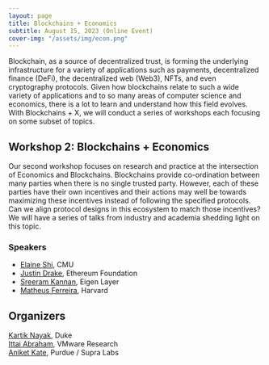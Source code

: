 ```yaml
---
layout: page
title: Blockchains + Economics
subtitle: August 15, 2023 (Online Event)
cover-img: "/assets/img/econ.png"
---
```


Blockchain, as a source of decentralized trust, is forming the underlying infrastructure for a variety of applications such as payments, decentralized finance (DeFi), the decentralized web (Web3), NFTs, and even cryptography protocols. Given how blockchains relate to such a wide variety of applications and to so many areas of computer science and economics, there is a lot to learn and understand how this field evolves. With Blockchains + X, we will conduct a series of workshops each focusing on some subset of topics.
    
## Workshop 2: Blockchains + Economics
    
Our second workshop focuses on research and practice at the intersection of Economics and Blockchains. Blockchains provide co-ordination between many parties when there is no single trusted party. However, each of these parties have their own incentives and their actions may well be towards maximizing these incentives instead of following the specified protocols. Can we align protocol designs in this ecosystem to match those incentives? We will have a series of talks from industry and academia shedding light on this topic.

### Speakers
- [Elaine Shi](http://elaineshi.com/), CMU
- [Justin Drake](https://twitter.com/drakefjustin?), Ethereum Foundation
- [Sreeram Kannan](https://www.eigenlayer.xyz/about), Eigen Layer
- [Matheus Ferreira](https://matheusvxf.github.io/), Harvard

## Organizers

[Kartik Nayak](https://users.cs.duke.edu/~kartik/), Duke  
[Ittai Abraham](https://research.vmware.com/researchers/ittai-abraham), VMware Research    
[Aniket Kate](https://www.cs.purdue.edu/homes/akate/), Purdue / Supra Labs
